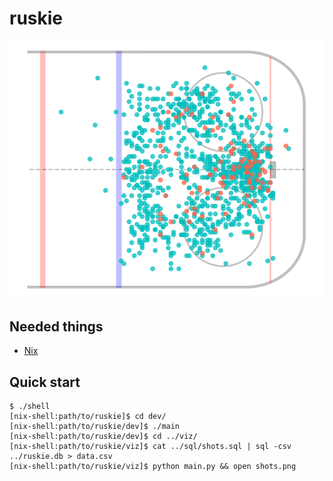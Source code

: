 # ruskie

![](cover.png)

Needed things
---
 * [Nix](https://nixos.org/nix/)

Quick start
---
```
$ ./shell
[nix-shell:path/to/ruskie]$ cd dev/
[nix-shell:path/to/ruskie/dev]$ ./main
[nix-shell:path/to/ruskie/dev]$ cd ../viz/
[nix-shell:path/to/ruskie/viz]$ cat ../sql/shots.sql | sql -csv ../ruskie.db > data.csv
[nix-shell:path/to/ruskie/viz]$ python main.py && open shots.png
```
